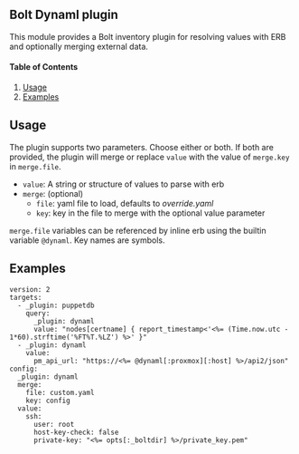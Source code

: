 ## Bolt Dynaml plugin

This module provides a Bolt inventory plugin for resolving values with ERB
and optionally merging external data.

#### Table of Contents

1. [Usage](#usage)
2. [Examples](#examples)

## Usage

The plugin supports two parameters. Choose either or both.
If both are provided, the plugin will merge or replace `value` with the value
of `merge.key` in `merge.file`.

- `value`: A string or structure of values to parse with erb
- `merge`: (optional)
  - `file`: yaml file to load, defaults to _override.yaml_
  - `key`: key in the file to merge with the optional value parameter

`merge.file` variables can be referenced by inline erb using the builtin
variable `@dynaml`. Key names are symbols.

## Examples

```
version: 2
targets:
  - _plugin: puppetdb
    query:
      _plugin: dynaml
      value: "nodes[certname] { report_timestamp<'<%= (Time.now.utc - 1*60).strftime('%FT%T.%LZ') %>' }"
  - _plugin: dynaml
    value:
      pm_api_url: "https://<%= @dynaml[:proxmox][:host] %>/api2/json"
config:
  _plugin: dynaml
  merge:
    file: custom.yaml
    key: config
  value:
    ssh:
      user: root
      host-key-check: false
      private-key: "<%= opts[:_boltdir] %>/private_key.pem"
```
